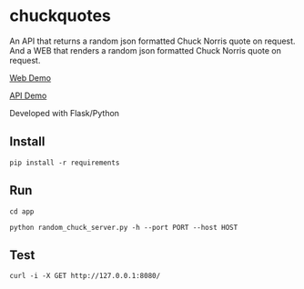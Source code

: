 # chuckquotes
An API that returns a random json formatted Chuck Norris quote on request.
And a WEB that renders a random json formatted Chuck Norris quote on request.

[Web Demo](http://chuckquotes-patillacode.rhcloud.com/)

[API Demo](http://chuckquotes-patillacode.rhcloud.com/api)

Developed with Flask/Python

## Install
`pip install -r requirements`

## Run
`cd app`

`python random_chuck_server.py -h --port PORT --host HOST`

## Test
`curl -i -X GET http://127.0.0.1:8080/`
